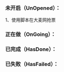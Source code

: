 ### 未开启（UnOpened）：

1、使用脚本在大麦网抢票





### 正在做（OnGoing）：





### 已完成（HasDone）：



### 已失败（HasFailed）：
